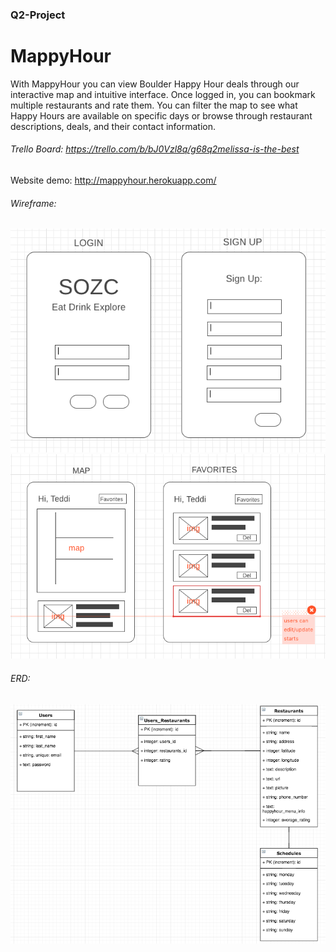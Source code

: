 ### Q2-Project

# MappyHour

With MappyHour you can view Boulder Happy Hour deals through our interactive map and intuitive interface. Once logged in, you can bookmark multiple restaurants and rate them. You can filter the map to see what Happy Hours are available on specific days or browse through restaurant descriptions, deals, and their contact information.

###### Trello Board: https://trello.com/b/bJ0Vzl8q/g68q2melissa-is-the-best
Website demo: http://mappyhour.herokuapp.com/

###### Wireframe:
![Alt text](/README_images/wireframe1.png?raw=true)
![Alt text](/README_images/wireframe2.png?raw=true)

###### ERD:
![Alt text](/README_images/ERD.png?raw=true)
